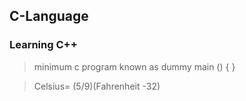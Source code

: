 ## C-Language
### Learning C++

> minimum c program known as dummy
> main () { }

> Celsius= (5/9)(Fahrenheit -32)
